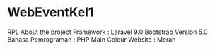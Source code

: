# WebEventKel1
RPL
About the project
Framework : Laravel 9.0
Bootstrap Version 5.0
Bahasa Pemrograman : PHP
Main Colour Website : Merah
